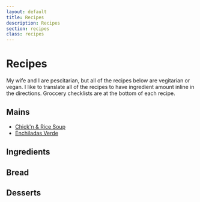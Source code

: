 ```yaml
---
layout: default
title: Recipes
description: Recipes
section: recipes
class: recipes
---
```


<div class="article" markdown="1">

# Recipes
My wife and I are pescitarian, but all of the recipes below are vegitarian or vegan. I like to translate all of the recipes to have ingredient amount inline in the directions. Groccery checklists are at the bottom of each recipe.

## Mains
* [Chick'n & Rice Soup](./chickn-and-rice-soup)
* [Enchiladas Verde](./enchiladas-verde)

## Ingredients
## Bread
## Desserts
</div>
